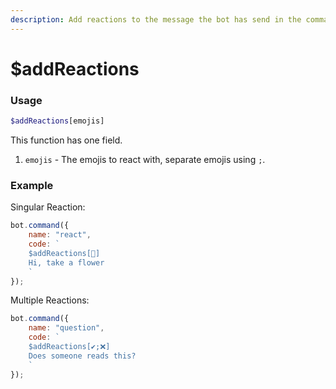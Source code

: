 ```yaml
---
description: Add reactions to the message the bot has send in the command.
---
```


# $addReactions

### Usage

```php
$addReactions[emojis]
```

This function has one field.

1. `emojis` - The emojis to react with, separate emojis using `;`.

### Example

Singular Reaction:

```javascript
bot.command({
    name: "react",
    code: `
    $addReactions[🌸]
    Hi, take a flower
    `
});
```

Multiple Reactions:

```javascript
bot.command({
    name: "question",
    code: `
    $addReactions[✔;❌]
    Does someone reads this?
    `
});
```

